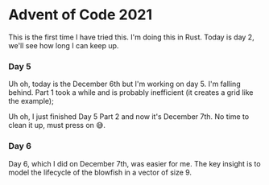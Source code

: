 # Advent of Code 2021

This is the first time I have tried this.
I'm doing this in Rust.
Today is day 2, we'll see how long I can keep up.

### Day 5

Uh oh, today is the December 6th but I'm working on day 5.
I'm falling behind.
Part 1 took a while and is probably inefficient (it creates a grid like the example);

Uh oh, I just finished Day 5 Part 2 and now it's December 7th.
No time to clean it up, must press on 😅.

### Day 6

Day 6, which I did on December 7th, was easier for me.
The key insight is to model the lifecycle of the blowfish in a vector of size 9.
